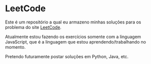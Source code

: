 # LeetCode
Este é um repositório a qual eu armazeno minhas soluções para os problema do site [LeetCode](https://leetcode.com/).

Atualmente estou fazendo os exercícios somente com a linguagem JavaScript, que é a linguagem que estou aprendendo/trabalhando no momento.

Pretendo futuramente postar soluções em Python, Java, etc.

